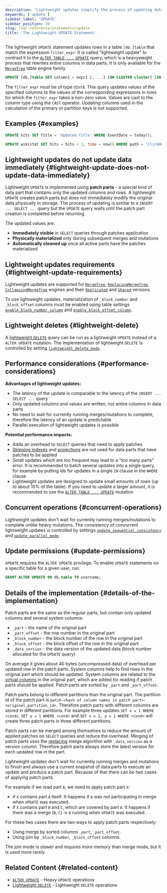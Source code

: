 ```yaml
---
description: 'Lightweight updates simplify the process of updating data in the database using patch parts.'
keywords: ['update']
sidebar_label: 'UPDATE'
sidebar_position: 39
slug: /sql-reference/statements/update
title: 'The Lightweight UPDATE Statement'
---
```


The lightweight `UPDATE` statement updates rows in a table `[db.]table` that match the expression `filter_expr`.
It is called "lightweight update" to contrast it to the [`ALTER TABLE ... UPDATE`](/sql-reference/statements/alter/update) query, which is a heavyweight process that rewrites entire columns in data parts.
It is only available for the [`MergeTree`](/engines/table-engines/mergetree-family/mergetree) table engine family.

```sql
UPDATE [db.]table SET column1 = expr1 [, ...] [ON CLUSTER cluster] [IN PARTITION partition_expr] WHERE filter_expr;
```

The `filter_expr` must be of type `UInt8`. This query updates values of the specified columns to the values of the corresponding expressions in rows for which the `filter_expr` takes a non-zero value.
Values are cast to the column type using the `CAST` operator. Updating columns used in the calculation of the primary or partition keys is not supported.

## Examples {#examples}

```sql
UPDATE hits SET Title = 'Updated Title' WHERE EventDate = today();

UPDATE wikistat SET hits = hits + 1, time = now() WHERE path = 'ClickHouse';
```

## Lightweight updates do not update data immediately {#lightweight-update-does-not-update-data-immediately}

Lightweight `UPDATE` is implemented using **patch parts** - a special kind of data part that contains only the updated columns and rows.
A lightweight `UPDATE` creates patch parts but does not immediately modify the original data physically in storage.
The process of updating is similar to a `INSERT ... SELECT ...` query but the `UPDATE` query waits until the patch part creation is completed before returning.

The updated values are:
   - **Immediately visible** in `SELECT` queries through patches application
   - **Physically materialized** only during subsequent merges and mutations
   - **Automatically cleaned up** once all active parts have the patches materialized

## Lightweight updates requirements {#lightweight-update-requirements}

Lightweight updates are supported for [`MergeTree`](/engines/table-engines/mergetree-family/mergetree), [`ReplacingMergeTree`](/engines/table-engines/mergetree-family/replacingmergetree), [`CollapsingMergeTree`](/engines/table-engines/mergetree-family/collapsingmergetree) engines and their [`Replicated`](/engines/table-engines/mergetree-family/replication.md) and [`Shared`](/cloud/reference/shared-merge-tree) versions.

To use lightweight updates, materialization of `_block_number` and `_block_offset` columns must be enabled using table settings [`enable_block_number_column`](/operations/settings/merge-tree-settings#enable_block_number_column) and [`enable_block_offset_column`](/operations/settings/merge-tree-settings#enable_block_offset_column).

## Lightweight deletes {#lightweight-delete}

A [lightweight `DELETE`](/sql-reference/statements/delete) query can be run as a lightweight `UPDATE` instead of a `ALTER UPDATE` mutation. The implementation of lightweight `DELETE` is controlled by setting [`lightweight_delete_mode`](/operations/settings/settings#lightweight_delete_mode).

## Performance considerations {#performance-considerations}

**Advantages of lightweight updates:**
   - The latency of the update is comparable to the latency of the `INSERT ... SELECT ...` query
   - Only updated columns and values are written, not entire columns in data parts
   - No need to wait for currently running merges/mutations to complete, therefore the latency of an update is predictable
   - Parallel execution of lightweight updates is possible

**Potential performance impacts:**
   - Adds an overhead to `SELECT` queries that need to apply patches
   - [Skipping indexes](/engines/table-engines/mergetree-family/mergetree.md#table_engine-mergetree-data_skipping-indexes) and [projections](/engines/table-engines/mergetree-family/mergetree.md/#projections) are not used for data parts that have patches to be applied
   - Small updates which are too frequent may lead to a "too many parts" error. It is recommended to batch several updates into a single query, for example by putting ids for updates in a single `IN` clause in the `WHERE` clause
   - Lightweight updates are designed to update small amounts of rows (up to about 10% of the table). If you need to update a larger amount, it is recommended to use the [`ALTER TABLE ... UPDATE`](/sql-reference/statements/alter/update) mutation

## Concurrent operations {#concurrent-operations}

Lightweight updates don't wait for currently running merges/mutations to complete unlike heavy mutations.
The consistency of concurrent lightweight updates is controlled by settings [`update_sequential_consistency`](/operations/settings/settings#update_sequential_consistency) and [`update_parallel_mode`](/operations/settings/settings#update_parallel_mode).

## Update permissions {#update-permissions}

`UPDATE` requires the `ALTER UPDATE` privilege. To enable `UPDATE` statements on a specific table for a given user, run:

```sql
GRANT ALTER UPDATE ON db.table TO username;
```

## Details of the implementation {#details-of-the-implementation}

Patch parts are the same as the regular parts, but contain only updated columns and several system columns:
  - `_part` - the name of the original part
  - `_part_offset` - the row number in the original part
  - `_block_number` - the block number of the row in the original part
  - `_block_offset` - the block offset of the row in the original part
  - `_data_version` - the data version of the updated data (block number allocated for the `UPDATE` query)

On average it gives about 40 bytes (uncompressed data) of overhead per updated row in the patch parts.
System columns help to find rows in the original part which should be updated.
System columns are related to the [virtual columns](/engines/table-engines/mergetree-family/mergetree.md/#virtual-columns) in the original part, which are added for reading if patch parts should be applied.
Patch parts are sorted by `_part` and `_part_offset`.

Patch parts belong to different partitions than the original part.
The partition id of the patch part is `patch-<hash of column names in patch part>-<original_partition_id>`.
Therefore patch parts with different columns are stored in different partitions.
For example three updates `SET x = 1 WHERE <cond>`, `SET y = 1 WHERE <cond>` and `SET x = 1, y = 1 WHERE <cond>` will create three patch parts in three different partitions.

Patch parts can be merged among themselves to reduce the amount of applied patches on `SELECT` queries and reduce the overhead. Merging of patch parts uses the [replacing](/engines/table-engines/mergetree-family/replacingmergetree) merge algorithm with `_data_version` as a version column.
Therefore patch parts always store the latest version for each updated row in the part.

Lightweight updates don't wait for currently running merges and mutations to finish and always use a current snapshot of data parts to execute an update and produce a patch part.
Because of that there can be two cases of applying patch parts.

For example if we read part `A`, we need to apply patch part `X`:
   - if `X` contains part `A` itself. It happens if `A` was not participating in merge when `UPDATE` was executed.
   - if `X` contains part `B` and `C`, which are covered by part `A`. It happens if there was a merge (`B`, `C`) -> `A` running when `UPDATE` was executed.

For these two cases there are two ways to apply patch parts respectively:
   - Using merge by sorted columns `_part`, `_part_offset`.
   - Using join by `_block_number`, `_block_offset` columns.

The join mode is slower and requires more memory than merge mode, but it is used more rarely.

## Related Content {#related-content}

- [`ALTER UPDATE`](/sql-reference/statements/alter/update) - Heavy `UPDATE` operations
- [Lightweight `DELETE`](/sql-reference/statements/delete) - Lightweight `DELETE` operations
